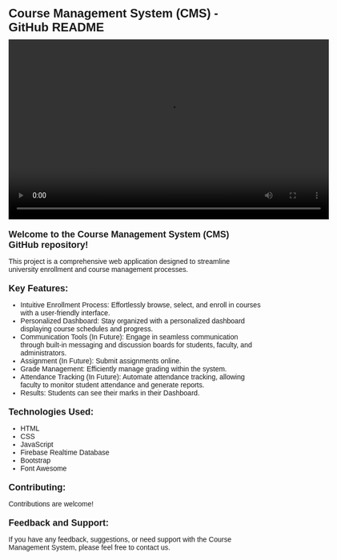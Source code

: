   <style>
    body {
      font-family: Arial, sans-serif;
      margin: 20px;
    }
    h1 {
      font-size: 24px;
      margin-bottom: 10px;
    }
    h2 {
      font-size: 18px;
      margin-top: 20px;
      margin-bottom: 10px;
    }
    p {
      margin-bottom: 10px;
    }
  </style>

  <h1>Course Management System (CMS) - GitHub README</h1>
  <video width="640" height="360" controls>
    <source src="path/to/your/video.mp4" type="video/mp4">
    Your browser does not support the video tag.
  </video>

  <h2>Welcome to the Course Management System (CMS) GitHub repository!</h2>
  <p>This project is a comprehensive web application designed to streamline university enrollment and course management processes.</p>

  <h2>Key Features:</h2>
  <ul>
    <li>Intuitive Enrollment Process: Effortlessly browse, select, and enroll in courses with a user-friendly interface.</li>
    <li>Personalized Dashboard: Stay organized with a personalized dashboard displaying course schedules and progress.</li>
    <li>Communication Tools (In Future): Engage in seamless communication through built-in messaging and discussion boards for students, faculty, and administrators.</li>
    <li>Assignment (In Future): Submit assignments online.</li>
    <li>Grade Management: Efficiently manage grading within the system.</li>
    <li>Attendance Tracking (In Future): Automate attendance tracking, allowing faculty to monitor student attendance and generate reports.</li>
    <li>Results: Students can see their marks in their Dashboard.</li>
  </ul>

  <h2>Technologies Used:</h2>
  <ul>
    <li>HTML</li>
    <li>CSS</li>
    <li>JavaScript</li>
    <li>Firebase Realtime Database</li>
    <li>Bootstrap</li>
    <li>Font Awesome</li>
  </ul>

  <h2>Contributing:</h2>
  <p>Contributions are welcome!</p>

  <h2>Feedback and Support:</h2>
  <p>If you have any feedback, suggestions, or need support with the Course Management System, please feel free to contact us.</p>

